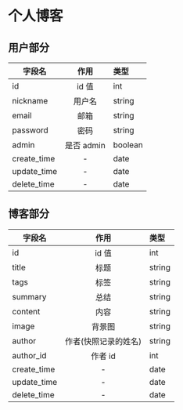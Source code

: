 # 个人博客

## 用户部分

| 字段名      |    作用    | 类型    |
| ----------- | :--------: | :------ |
| id          |   id 值    | int     |
| nickname    |   用户名   | string  |
| email       |    邮箱    | string  |
| password    |    密码    | string  |
| admin       | 是否 admin | boolean |
| create_time |     -      | date    |
| update_time |     -      | date    |
| delete_time |     -      | date    |

## 博客部分

| 字段名      |         作用         | 类型   |
| ----------- | :------------------: | :----- |
| id          |        id 值         | int    |
| title       |         标题         | string |
| tags        |         标签         | string |
| summary     |         总结         | string |
| content     |         内容         | string |
| image     |         背景图         | string |
| author      | 作者(快照记录的姓名) | string |
| author_id   |       作者 id        | int    |
| create_time |          -           | date   |
| update_time |          -           | date   |
| delete_time |          -           | date   |
